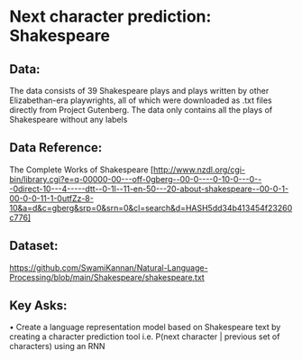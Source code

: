 # Next character prediction: Shakespeare
## Data:
The data consists of 39 Shakespeare plays and plays written by other Elizabethan-era playwrights, all of which were downloaded as .txt files directly from Project Gutenberg.
The data only contains all the plays of Shakespeare without any labels

## Data Reference:
The Complete Works of Shakespeare [http://www.nzdl.org/cgi-bin/library.cgi?e=q-00000-00---off-0gberg--00-0----0-10-0---0---0direct-10---4-----dtt--0-1l--11-en-50---20-about-shakespeare--00-0-1-00-0-0-11-1-0utfZz-8-10&a=d&c=gberg&srp=0&srn=0&cl=search&d=HASH5dd34b413454f23260c776]

## Dataset:
https://github.com/SwamiKannan/Natural-Language-Processing/blob/main/Shakespeare/shakespeare.txt

## Key Asks:
•	Create a language representation model based on Shakespeare text by creating a character prediction tool i.e. P(next character | previous set of characters) using an RNN
